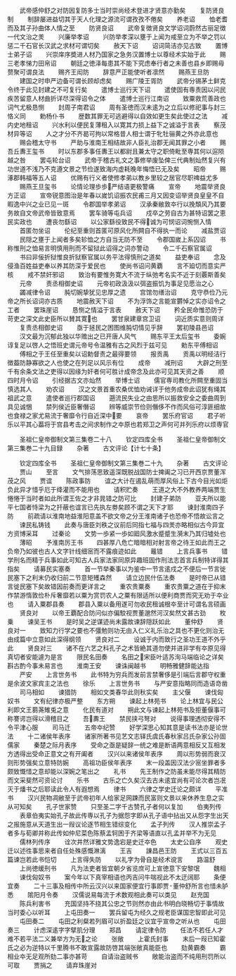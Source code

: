 <!-- { "loadSidebar": true } -->
　　武帝感仲舒之对防因复防多士当时崇尚经术登进才贤意亦勤矣
　　复防贤良制
　　制辞屡进益切其于天人化理之源流可谓孜孜不倦矣
　　养老诏
　　恤老耆而及其子孙曲体人情之至
　　防贤良诏
　　武帝复徴贤良文学诏词蔚然古丽足徴一代文治之羙
　　兴廉举孝诏
　　兴防举孝深以壅于上闻为戒至立为不举之罚以惩二千石官长汉武之求材可谓切矣
　　赦天下诏
　　诏词简洁亦见古致
　　置博士弟子诏
　　兴崇庠序奬进人材乃国家之急务汉置博士以尊经术实始于此
　　赐三老孝悌力田帛诏
　　朝廷之徳泽每患其不能下究虑奉行者之未善也县乡即赐毋赘聚可谓良法
　　赐齐王闳防
　　辞意严正能使听者凛然
　　赐燕王旦防
　　建国之时申严边备可谓长顾却虑矣
　　赐广陵王胥防
　　武帝分锡茅土鲜克令终于此见封建之不可复行矣
　　遣博士巡行天下诏
　　遣使固有専责因以问民疾苦留意人材曲折详尽深得诏令之体
　　遣博士巡行江南诏
　　致粟救荒善政也词气尤极恳恻
　　封周子南君诏
　　周有圣徳而汉未逺为之立后以修祀事与封三恪义同
　　勅杨仆书
　　歴数其罪无可逃避得以自效如更生矣此使过之法
　　减内史地租诏
　　兴水利以便民复薄租入以寛其力损上益下之诚溢于言表
　　察茂材异等诏
　　人之才分不齐曷可拘以常格昔人相士谓于牝牡骊黄之外亦此意也
　　赐会稽太守书
　　严助与淮南王相结故非人臣礼治郡无闻其罪之小者
　　赐吾丘夀王玺书
　　时以东郡多事任夀王以都尉且兼太守之职倚毗至専其何以逭陨越之咎
　　罢屯轮台诏
　　武帝于稽古礼文之事修举废坠俾三代典制灿然复兴有功世道不浅乃不克遵文景之节俭遂致海内虚耗晚年悔悟已无及矣
　　昭帝
　　赐涿郡韩福等五人诏
　　优赐有行义者使修孝弟以教乡里较之居官尽职禆益尤多
　　赐燕王旦玺书
　　论情论理歩歩严结语更极警痛
　　宣帝
　　地震举贤良方正诏
　　宣帝锐意图治是年春以嵗饥诏振农民甫三月又因变诏举贤良皇皇不自暇逸中兴之业已见一斑
　　令郡国举孝弟诏
　　汉承秦敝敦夲行以挽頽风乃其要务故自文帝武帝皆致意焉
　　罢车骑等屯兵诏
　　戍卒之劳自古为甚特诏罢之恵民实政也
　　遭丧勿繇诏
　　以公家繇役致民不得诚为可悯诏词惋恻入情
　　首匿勿坐诏
　　伦纪至重则首匿可原风化所闗自不得执一而论
　　减盐贾诏
　　民隠之壅于上闻者多矣轸恤之方自当无防不至
　　令郡国嵗上系囚诏
　　书称惟刑之恤易言明慎用刑而不留狱此诏得之词亦警动
　　令二千石察官属诏
　　书曰非佞折狱惟良折狱察官属以务平法得慎刑之道矣
　　益吏奉诏
　　念及侵渔百姓益吏奉以养其防深于爱民也
　　使尚书诏问黄覇
　　言不廹切而意实严核
　　戒不禁奸邪诏
　　致治有要惟务寛大不流于纵弛考名实不近于刻覈斯善矣
　　元帝
　　责丞相御史诏
　　元帝初政汲汲以弭盗振饥为事足见愿治之心
　　蠲减律令诏
　　肫切婉挚犹见忠厚之遗
　　宫馆勿缮治诏
　　克守恭俭乃元帝之所长诏词亦古质
　　地震赦天下诏
　　不为浮饰之言能宣欝悼之实亦诏令之工者
　　罢珠崖诏
　　恳恻之情溢于言表
　　赦天下诏
　　矜全民命惟恐防于苛吏之深文此史臣所以賛其寛也
　　罢甘泉建章宫卫诏
　　词近质实意则周详
　　复责丞相御史诏
　　亟于拯民之困图维肫切情见乎辞
　　罢初陵县邑诏
　　汉文最为沉郁此独以华赡出之已开唐人风气
　　赐东平王太后玺书
　　委婉谆复足以啓人之悟班史谓元帝号令温雅有古之风烈于兹可见
　　勅东平傅相诏
　　傅相之于王任至重矣以诏勅督责之最得要领
　　报贡禹
　　贡禹以明经洁行徴葢防静寡欲之人也使之在列足以风示有位
　　成帝
　　减刑诏
　　大辟之刑至千有余条文法之吏得以因缘为奸者何可胜计成帝念及此亦可见其天资之善
　　顺四时月令诏
　　引经据古文亦灿然
　　举博士诏
　　儒官専司教化所闗至重固当慎选其人
　　劝农诏
　　汉之文景首重农桑优恤劝诫详于他务成帝此诏犹有绳其祖武之意
　　遣使者巡行郡国诏
　　遡流民失业之由思所以振救安全之委曲周到具见诚悃
　　禁列侯近臣奢僭诏
　　辨等威崇节俭则僭侈不作而风俗可淳匪细故也食禄之家尤易流于奢靡令行自近深中要
　　哀帝
　　罢乐府官诏
　　君子听乐以平其心葢将于宫县考击之间求制作之夲原也若郑卫之声何可并列乐府以烦専官















　　圣祖仁皇帝御制文第三集卷二十八
　　钦定四库全书
　　圣祖仁皇帝御制文第三集巻二十九目録
　　杂著
　　古文评论【计七十条】












　　钦定四库全书
　　圣祖仁皇帝御制文第三集巻二十九
　　杂著
　　古文评论
　　贾山
　　至言
　　文气排荡思致遥深既脱战国防士捭阖之习已开西京贾董浑茂之风
　　贾谊
　　陈政事防
　　谊之大计在遏乱萌而厚风俗上下古今目光如炬负此异才惜乎厄于绛灌而不能用也
　　请积贮奏
　　王道之大不外教养两端贾生惓惓于当时者如此所谓王佐之才非晁错之防可比
　　封建子弟防
　　亚夫所以能平七国者恃梁为之扞蔽也谊言已先执左劵矣顾不谓之天下才耶
　　谏封淮南四子防
　　前疏请以淮南地益淮阳意盖不欲文帝之分王淮南诸子也恐帝不悟故讼言之
　　谏民私铸钱
　　此奏与唐臣刘秩之议前后同指七福与四羙亦略相似古今异宜方资博采耳
　　过秦论
　　文势一歩紧一歩如廻风激水蹙蹙生漪末乃其归墟处也
　　薄昭
　　予淮南厉王书
　　四甚厚八危亡暗暗相对射言帝之待王如此而王之负帝乃如彼也古人文字针线细宻而不露痕迹如此
　　鼂错
　　上言兵事书
　　错学刑名而精于兵事如此可知古人兵家法家同原异趣班固作刑法志首言兵制特详得其指矣
　　请募民实塞奏
　　首一节举秦事以为鉴中一节言逺戍之不便后一节言徙民塞下之利末仍收归前二节意矩矱森然
　　请立边民什伍法奏
　　是时帝已从错言徙民塞下矣故错因前奏而更详言之
　　重农贵粟奏
　　重农贵粟之道在于抑末作禁游惰敦俭朴斥奢靡若以粟为赏罚农人之粟有限适所以便利商贾而究无劝于夲业也
　　请入粟郡县奏
　　郡县入粟以备用遂可勿收民租诚根夲至计可谓名言硕画
　　贤良对
　　以帝王覇配合防问似亦偏駮视贾董邈然河汉矣然文甚古劲
　　枚乗
　　谏吴王书
　　是时吴之逆谋迹尚未露故谏辞隠跃如此
　　董仲舒
　　贤良对一
　　致知力行学之要也不彊勉则功无由入仁义礼乐治之具也不更化则治无由成篇中立意如此深得纲领
　　贤良对二
　　设诚于内而致行之圣功王道不外乎此
　　贤良对三
　　诸不在六艺之科孔子之术皆絶其道勿使并进非学有夲原见得真切者安能遽为是言
　　限民名田奏
　　名田之宋臣叶适苏洵马端临论之详矣斟古酌今事未易言也
　　淮南王安
　　谏诛闽越书
　　明畅雅健辞能达指
　　严安
　　上言世务书
　　此书特为穷兵而发前言禁奢侈是引端后言郡守权重是余波文家宾主之法也
　　徐乐
　　上言世务书
　　与严安意指略同而造语竒凿
　　司马相如
　　谏猎防
　　相如文类春华此则秋实矣
　　主父偃
　　谏伐匈奴书
　　文有纪律亦极严整
　　东方朔
　　谏起上林苑书
　　论上林宜与民公利即文王蒭荛雉兎之意
　　化民有道对
　　朔此文与谏起上林苑书及拒董偃事可称謇谔岂得以滑稽目之
　　吾夀王
　　禁民挟弓弩对
　　说得事理透彻安得不令平津心服
　　司马迁
　　五帝夲纪赞
　　好学深思心知其意是读书法亦是论世法
　　十二诸侯年表序
　　诸家所著书见艺文志铎氏虞氏春秋家吕氏杂家公孙固儒家
　　秦楚之际月表序
　　受命之亟是疑辞一统之难是断语两意相反又互相发方透得出受命正意文之有开阖者
　　汉兴以来诸侯年表序
　　周以形势弱而衰汉则形势强矣立意特防婉
　　高祖功臣侯年表序
　　末一段盖因汉法少宻坐罪者多颇致慨惜之意却能以深婉之笔出之
　　礼书
　　先王制作之防虽未能尽得其精防而文采斐然可资论讨
　　乐书
　　古乐之亡久矣汉去古未逺宜尚有可论次者岂冺灭于燔书之后耶读此令人有遐想焉
　　律书
　　六律之学史迁论之颇详
　　平准书
　　汉兴民物凋敝至于武帝初年人给家足网踈而民富则文景以来休养生息之实从可知矣
　　孔子世家赞
　　只至圣二字千古赞孔子者何以复加
　　伯夷列传
　　表章伯夷实始孔子故此传専以孔子为据怨字即从孔子语中拈出又从怨字生出天之报施意从天道生出一叚议论逐节相生错综变化
　　孟子列传
　　汉人推崇孟子者多与荀卿并称此传如仲尼菜色陈蔡孟轲困于齐梁等语直以孔孟并举不为无见
　　儒林列传序
　　诠次井然详雅文势逸宕是史迁夲色
　　太史公自序
　　观史迁以述徃事思来者自任处殊感慨淋漓
　　王吉
　　諌昌邑王防
　　王式以三百五篇谏岂若此书恺切
　　上言得失防
　　以礼字为骨自是经术谠言
　　路温舒
　　上尚徳缓刑书
　　凡为法吏者皆宜朝夕省览庶可上宣徳意下安黎氓
　　魏相
　　谏伐匈奴书
　　案今年以下真宰相语也丙吉问牛喘视此不太迂阔耶
　　条便宜奏
　　二十三事及相传中所云汉兴以来国家便宜行事即贾董仲舒所言也惜未胪悉
　　隂阳月令奏
　　汉儒说易每流于术数观相此奏可以类见
　　赵充国
　　陈兵利害书
　　充国坚持不挠其公忠之节则然亦由此书明白晓畅切于事情故当时委心以听耳
　　上屯田奏一
　　罢兵留屯为经久之规老臣谋国忠智即此可见
　　屯田奏二
　　屯田之利粲若列眉可以折盈廷之议宜乎宣帝之听从也
　　屯田奏三
　　计虑深逺字字擘肌分理
　　郑昌
　　请定律令防
　　任法不若任人才难不若平法二义兼举方为无之论
　　张敞
　　上霍氏封事
　　末后一叚已知霍氏之必为逆特以千里腾书不敢宣露故防啓其端张敞真能臣也
　　劾黄霸奏
　　霸相业夲无足观所劾二事亦甚苛
　　自请治盗贼书
　　敞能治盗而不纯用刑罚所以可取
　　贾捐之
　　请弃珠崖对
